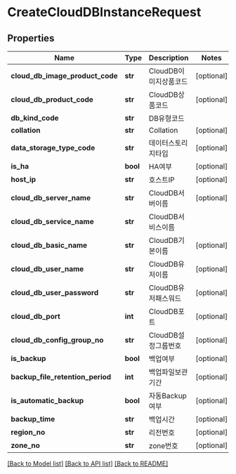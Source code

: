 # CreateCloudDBInstanceRequest

## Properties
Name | Type | Description | Notes
------------ | ------------- | ------------- | -------------
**cloud_db_image_product_code** | **str** | CloudDB이미지상품코드 | [optional] 
**cloud_db_product_code** | **str** | CloudDB상품코드 | [optional] 
**db_kind_code** | **str** | DB유형코드 | 
**collation** | **str** | Collation | [optional] 
**data_storage_type_code** | **str** | 데이터스토리지타입 | [optional] 
**is_ha** | **bool** | HA여부 | [optional] 
**host_ip** | **str** | 호스트IP | [optional] 
**cloud_db_server_name** | **str** | CloudDB서버이름 | [optional] 
**cloud_db_service_name** | **str** | CloudDB서비스이름 | 
**cloud_db_basic_name** | **str** | CloudDB기본이름 | [optional] 
**cloud_db_user_name** | **str** | CloudDB유저이름 | [optional] 
**cloud_db_user_password** | **str** | CloudDB유저패스워드 | [optional] 
**cloud_db_port** | **int** | CloudDB포트 | [optional] 
**cloud_db_config_group_no** | **str** | CloudDB설정그룹번호 | [optional] 
**is_backup** | **bool** | 백업여부 | [optional] 
**backup_file_retention_period** | **int** | 백업파일보관기간 | [optional] 
**is_automatic_backup** | **bool** | 자동Backup여부 | [optional] 
**backup_time** | **str** | 백업시간 | [optional] 
**region_no** | **str** | 리전번호 | [optional] 
**zone_no** | **str** | zone번호 | [optional] 

[[Back to Model list]](../README.md#documentation-for-models) [[Back to API list]](../README.md#documentation-for-api-endpoints) [[Back to README]](../README.md)


